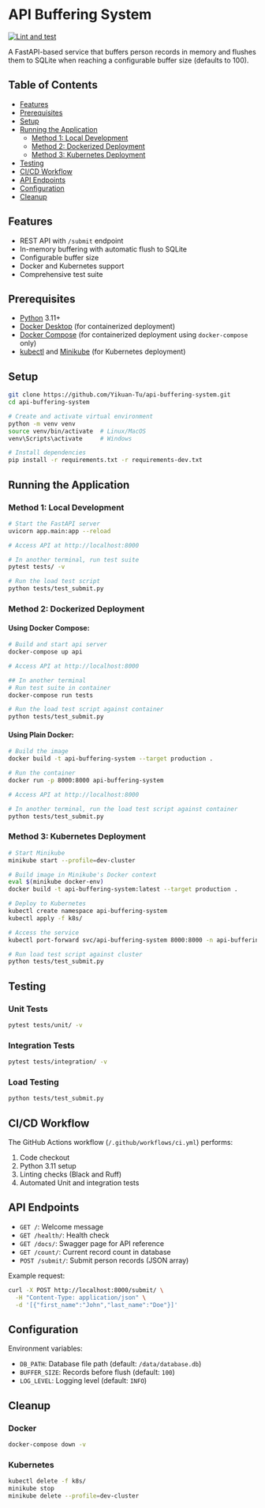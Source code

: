 
# API Buffering System
[![Lint and test](https://github.com/Yikuan-Tu/api-buffering-system/actions/workflows/ci.yml/badge.svg)](https://github.com/Yikuan-Tu/api-buffering-system/actions/workflows/ci.yml)

A FastAPI-based service that buffers person records in memory and flushes them to SQLite when reaching a configurable buffer size (defaults to 100).

## Table of Contents
- [Features](#features)
- [Prerequisites](#prerequisites)
- [Setup](#setup)
- [Running the Application](#running-the-application)
  - [Method 1: Local Development](#method-1-local-development)
  - [Method 2: Dockerized Deployment](#method-2-dockerized-deployment)
  - [Method 3: Kubernetes Deployment](#method-3-kubernetes-deployment)
- [Testing](#testing)
- [CI/CD Workflow](#cicd-workflow)
- [API Endpoints](#api-endpoints)
- [Configuration](#configuration)
- [Cleanup](#cleanup)

## Features
- REST API with `/submit` endpoint
- In-memory buffering with automatic flush to SQLite
- Configurable buffer size
- Docker and Kubernetes support
- Comprehensive test suite

## Prerequisites
- [Python](https://www.python.org/downloads/) 3.11+
- [Docker Desktop](https://docs.docker.com/desktop/) (for containerized deployment)
- [Docker Compose](https://docs.docker.com/compose/install/) (for containerized deployment using `docker-compose` only)
- [kubectl](https://pwittrock.github.io/docs/tasks/tools/install-kubectl/) and [Minikube](https://minikube.sigs.k8s.io/docs/start/) (for Kubernetes deployment)

## Setup
```bash
git clone https://github.com/Yikuan-Tu/api-buffering-system.git
cd api-buffering-system

# Create and activate virtual environment
python -m venv venv
source venv/bin/activate  # Linux/MacOS
venv\Scripts\activate     # Windows

# Install dependencies
pip install -r requirements.txt -r requirements-dev.txt
```

## Running the Application

### Method 1: Local Development
```bash
# Start the FastAPI server
uvicorn app.main:app --reload

# Access API at http://localhost:8000

# In another terminal, run test suite
pytest tests/ -v

# Run the load test script
python tests/test_submit.py
```

### Method 2: Dockerized Deployment

#### Using Docker Compose:
```bash
# Build and start api server
docker-compose up api

# Access API at http://localhost:8000

## In another terminal
# Run test suite in container
docker-compose run tests

# Run the load test script against container
python tests/test_submit.py
```

#### Using Plain Docker:
```bash
# Build the image
docker build -t api-buffering-system --target production .

# Run the container
docker run -p 8000:8000 api-buffering-system

# Access API at http://localhost:8000

# In another terminal, run the load test script against container
python tests/test_submit.py
```

### Method 3: Kubernetes Deployment
```bash
# Start Minikube
minikube start --profile=dev-cluster

# Build image in Minikube's Docker context
eval $(minikube docker-env)
docker build -t api-buffering-system:latest --target production .

# Deploy to Kubernetes
kubectl create namespace api-buffering-system
kubectl apply -f k8s/

# Access the service
kubectl port-forward svc/api-buffering-system 8000:8000 -n api-buffering-system

# Run load test script against cluster
python tests/test_submit.py
```

## Testing

### Unit Tests
```bash
pytest tests/unit/ -v
```

### Integration Tests
```bash
pytest tests/integration/ -v
```

### Load Testing
```bash
python tests/test_submit.py
```

## CI/CD Workflow
The GitHub Actions workflow (`/.github/workflows/ci.yml`) performs:
1. Code checkout
2. Python 3.11 setup
3. Linting checks (Black and Ruff)
4. Automated Unit and integration tests

## API Endpoints
- `GET /`: Welcome message
- `GET /health/`: Health check
- `GET /docs/`:  Swagger page for API reference
- `GET /count/`: Current record count in database
- `POST /submit/`: Submit person records (JSON array)

Example request:
```bash
curl -X POST http://localhost:8000/submit/ \
  -H "Content-Type: application/json" \
  -d '[{"first_name":"John","last_name":"Doe"}]'
```

## Configuration
Environment variables:
- `DB_PATH`: Database file path (default: `/data/database.db`)
- `BUFFER_SIZE`: Records before flush (default: `100`)
- `LOG_LEVEL`: Logging level (default: `INFO`)

## Cleanup

### Docker
```bash
docker-compose down -v
```

### Kubernetes
```bash
kubectl delete -f k8s/
minikube stop
minikube delete --profile=dev-cluster
```
